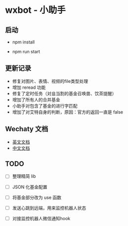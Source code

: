 # wxbot - 小助手

## 启动

- npm install

- npm run start

## 更新记录

- 修复对图片、表情、视频的file类型处理
- 增加 reread 功能
- 修复了定时任务（对韭当割的基金召唤兽、饮茶提醒）
- 增加了所有人的合并基金
- 小助手对包含了基金的进行字匹配
- 增加了对艾特自身的判断，原因：官方的返回一直是 false

## Wechaty 文档

- [英文文档](https://wechaty.gitbook.io/wechaty/)
- [中文文档](https://wechaty.gitbook.io/wechaty/v/zh/)

## TODO

- [ ] 整理精简 lib
- [ ] JSON 化基金配置
- [ ] 将基金部分改为 use 函数
- [ ] 发送心跳到远端，用来监控机器人状态
- [ ] 对接监控机器人微信通知hook



<!--
https://github.com/huan/rx-queue
发送消息：1s
修改备注：10s
添加好友:   5min
自动通过好友请求：1min
-->

<!--
import { log } from 'wechaty'
log.level('silly')
// 'silent' | 'error' | 'warn' | 'info' | 'verbose' | 'silly'
 -->
